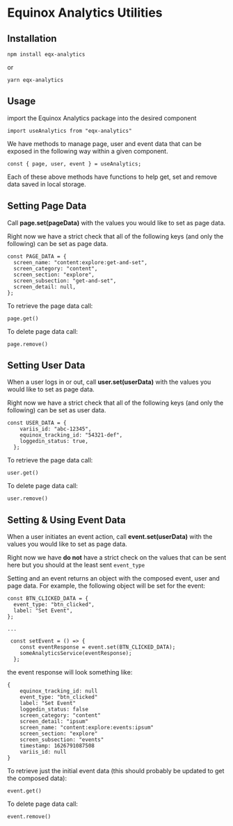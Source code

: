 # Equinox Analytics Utilities



## Installation
```
npm install eqx-analytics
```
or 

```
yarn eqx-analytics
```

## Usage

import the Equinox Analytics package into the desired component

```
import useAnalytics from "eqx-analytics"
```

We have methods to manage page, user and event data that can be exposed in the following way within a given component.

```
const { page, user, event } = useAnalytics;
```

Each of these above methods have functions to help get, set and remove data saved in local storage.

## Setting Page Data

Call **page.set(pageData)** with the values you would like to set as page data.

Right now we have a strict check that all of the following keys (and only the following) can be set as page data.

```
const PAGE_DATA = {
  screen_name: "content:explore:get-and-set",
  screen_category: "content",
  screen_section: "explore",
  screen_subsection: "get-and-set",
  screen_detail: null,
};
```
To retrieve the page data call:
```
page.get()
```

To delete page data call:
```
page.remove()
```

## Setting User Data

When a user logs in or out, call **user.set(userData)** with the values you would like to set as page data.

Right now we have a strict check that all of the following keys (and only the following) can be set as user data.

```
const USER_DATA = {
    variis_id: "abc-12345",
    equinox_tracking_id: "54321-def",
    loggedin_status: true,
  };
```
To retrieve the page data call:
```
user.get()
```

To delete page data call:
```
user.remove()
```

## Setting & Using Event Data

When a user initiates an event action, call **event.set(userData)** with the values you would like to set as page data.

Right now we have **do not** have a strict check on the values that can be sent here but you should at the least sent `event_type` 

Setting and an event returns an object with the composed event, user and page data. For example, the following object will be set for the event:

```
const BTN_CLICKED_DATA = {
  event_type: "btn_clicked",
  label: "Set Event",
};

...

 const setEvent = () => {
    const eventResponse = event.set(BTN_CLICKED_DATA);
    someAnalyticsService(eventResponse);
  };
```

the event response will look something like: 

```
{
    equinox_tracking_id: null
    event_type: "btn_clicked"
    label: "Set Event"
    loggedin_status: false
    screen_category: "content"
    screen_detail: "ipsum"
    screen_name: "content:explore:events:ipsum"
    screen_section: "explore"
    screen_subsection: "events"
    timestamp: 1626791087508
    variis_id: null
}
```

To retrieve just the initial event data (this should probably be updated to get the composed data):

```
event.get()
```

To delete page data call:
```
event.remove()
```